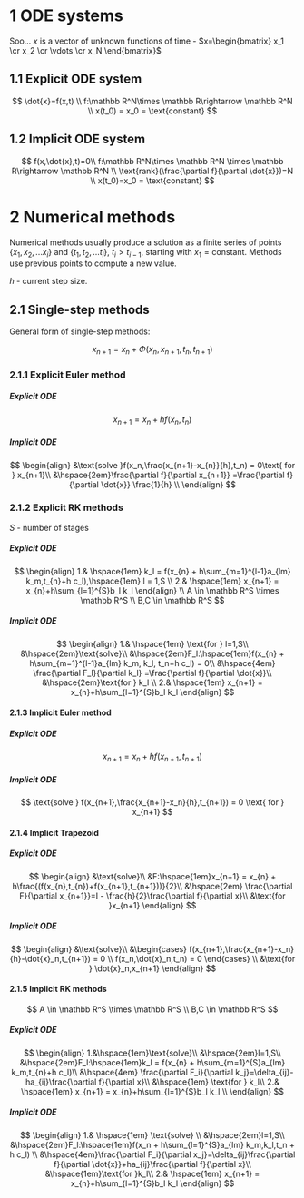 # 1 ODE systems
Soo... $x$ is a vector of unknown functions of time - $x=\begin{bmatrix} x_1 \cr x_2 \cr \vdots \cr x_N \end{bmatrix}$

## 1.1 Explicit ODE system

$$
\dot{x}=f(x,t) \\
f:\mathbb R^N\times \mathbb R\rightarrow \mathbb R^N \\
x(t_0) = x_0 = \text{constant}
$$

## 1.2 Implicit ODE system

$$
f(x,\dot{x},t)=0\\
f:\mathbb R^N\times \mathbb R^N \times \mathbb R\rightarrow \mathbb R^N \\
\text{rank}(\frac{\partial f}{\partial \dot{x}})=N \\
x(t_0)=x_0 = \text{constant}
$$

# 2 Numerical methods

Numerical methods usually produce a solution as a finite series of points $\{x_1, x_2, ... x_i\}$ and $\{t_1, t_2, ... t_i\}$,
$t_i>t_{i-1}$, starting with $x_1 = \text{constant}$. Methods use previous points to compute a new value.

$h$ - current step size.

## 2.1 Single-step methods

General form of single-step methods: 

$$
x_{n+1} = x_{n} + \Phi (x_{n},x_{n+1},t_{n},t_{n+1})
$$

### 2.1.1 Explicit Euler method

##### Explicit ODE

$$
x_{n+1} = x_{n} + hf(x_{n},t_{n})
$$

##### Implicit ODE

$$
\begin{align}
&\text{solve }f(x_n,\frac{x_{n+1}-x_{n}}{h},t_n) = 0\text{ for } x_{n+1}\\
&\hspace{2em}\frac{\partial f}{\partial x_{n+1}} =\frac{\partial f}{\partial \dot{x}} \frac{1}{h} \\
\end{align}
$$

### 2.1.2 Explicit RK methods

$S \text{ - number of stages}$

##### Explicit ODE
$$
\begin{align}
1.& \hspace{1em} k_l = f(x_{n} + h\sum_{m=1}^{l-1}a_{lm} k_m,t_{n}+h c_l),\hspace{1em}  l = 1,S \\
2.& \hspace{1em} x_{n+1} = x_{n}+h\sum_{l=1}^{S}b_l k_l
\end{align} \\
A \in \mathbb R^S \times \mathbb R^S \\
B,C \in \mathbb R^S
$$
##### Implicit ODE
$$
\begin{align}
1.& \hspace{1em} \text{for } l=1,S\\
&\hspace{2em}\text{solve}\\
 &\hspace{2em}F_l:\hspace{1em}f(x_{n} + h\sum_{m=1}^{l-1}a_{lm} k_m, k_l, t_n+h c_l) = 0\\
  &\hspace{4em} \frac{\partial F_l}{\partial k_l} =\frac{\partial f}{\partial \dot{x}}\\
&\hspace{2em}\text{for } k_l \\
2.& \hspace{1em} x_{n+1} = x_{n}+h\sum_{l=1}^{S}b_l k_l
\end{align}
$$

#### 2.1.3 Implicit Euler method

##### Explicit ODE
$$
x_{n+1} = x_{n} + hf(x_{n+1},t_{n+1})
$$
##### Implicit ODE
$$
\text{solve } f(x_{n+1},\frac{x_{n+1}-x_n}{h},t_{n+1}) = 0 \text{ for } x_{n+1}
$$


#### 2.1.4 Implicit Trapezoid
##### Explicit ODE
$$
\begin{align}
&\text{solve}\\
&F:\hspace{1em}x_{n+1} = x_{n} + h\frac{(f(x_{n},t_{n})+f(x_{n+1},t_{n+1}))}{2}\\
&\hspace{2em} \frac{\partial F}{\partial x_{n+1}}=I - \frac{h}{2}\frac{\partial f}{\partial x}\\
&\text{for }x_{n+1}
\end{align}
$$
##### Implicit ODE
$$
\begin{align}
&\text{solve}\\
&\begin{cases}
f(x_{n+1},\frac{x_{n+1}-x_n}{h}-\dot{x}_n,t_{n+1}) = 0 \\ 
f(x_n,\dot{x}_n,t_n) = 0 
\end{cases} \\
&\text{for } \dot{x}_n,x_{n+1} 
\end{align}
$$

#### 2.1.5 Implicit RK methods
$$
A \in \mathbb R^S \times \mathbb R^S \\
B,C \in \mathbb R^S
$$
##### Explicit ODE
$$
\begin{align}
1.&\hspace{1em}\text{solve}\\
&\hspace{2em}l=1,S\\
&\hspace{2em}F_l:\hspace{1em}k_l = f(x_{n} + h\sum_{m=1}^{S}a_{lm} k_m,t_{n}+h c_l)\\
&\hspace{4em} \frac{\partial F_i}{\partial k_j}=\delta_{ij}-ha_{ij}\frac{\partial f}{\partial x}\\
&\hspace{1em} \text{for } k_l\\
2.& \hspace{1em} x_{n+1} = x_{n}+h\sum_{l=1}^{S}b_l k_l \\
\end{align}
$$
##### Implicit ODE
$$
\begin{align}
1.& \hspace{1em} \text{solve} \\
&\hspace{2em}l=1,S\\
&\hspace{2em}F_l:\hspace{1em}f(x_n + h\sum_{l=1}^{S}a_{lm} k_m,k_l,t_n + h c_l) \\
&\hspace{4em}\frac{\partial F_i}{\partial x_j}=\delta_{ij}\frac{\partial f}{\partial \dot{x}}+ha_{ij}\frac{\partial f}{\partial x}\\
&\hspace{1em}\text{for }k_l\\
2.& \hspace{1em} x_{n+1} = x_{n}+h\sum_{l=1}^{S}b_l k_l
\end{align}
$$
